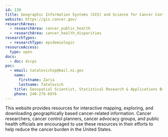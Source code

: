 ```yaml
---
id: 130
title: Geographic Information Systems (GIS) and Science for Cancer Control
website: https://gis.cancer.gov/
researchAreas:
  - researchArea: cancer_public_health
  - researchArea: cancer_health_disparities
researchTypes:
  - researchType: epidemiologic
resourceAccess:
  type: open
docs:
  - doc: dccps
poc:
  - email: tatalovichzp@mail.ni.gov
    name:
      firstname: Zaria
      lastname: Tatalovich
    title: Geospatial Scientist, Statistical Research & Applications Branch, Surveillance Research Program
    phone: 240-276-6976
---
```

This website provides resources for interactive mapping, exploring, and downloading geographically based cancer-related information. Cancer researchers, cancer control planners, cancer advocacy groups, and public health officials are encouraged to use these resources in their efforts to help reduce the cancer burden in the United States.
